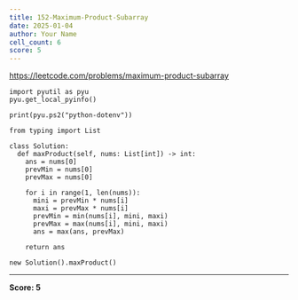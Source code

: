 ```yaml
---
title: 152-Maximum-Product-Subarray
date: 2025-01-04
author: Your Name
cell_count: 6
score: 5
---
```


https://leetcode.com/problems/maximum-product-subarray


```
import pyutil as pyu
pyu.get_local_pyinfo()
```


```
print(pyu.ps2("python-dotenv"))
```


```
from typing import List
```


```
class Solution:
  def maxProduct(self, nums: List[int]) -> int:
    ans = nums[0]
    prevMin = nums[0]
    prevMax = nums[0]

    for i in range(1, len(nums)):
      mini = prevMin * nums[i]
      maxi = prevMax * nums[i]
      prevMin = min(nums[i], mini, maxi)
      prevMax = max(nums[i], mini, maxi)
      ans = max(ans, prevMax)

    return ans
```


```
new Solution().maxProduct()
```


---
**Score: 5**